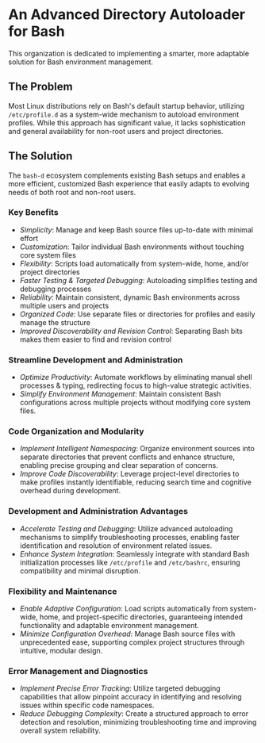 # An Advanced Directory Autoloader for Bash

This organization is dedicated to implementing a smarter, more adaptable solution for Bash environment management.

## The Problem

Most Linux distributions rely on Bash's default startup behavior, utilizing `/etc/profile.d` as a system-wide mechanism to autoload environment profiles. While this approach has significant value, it lacks sophistication and general availability for non-root users and project directories.

## The Solution

The `bash-d` ecosystem complements existing Bash setups and enables a more efficient, customized Bash experience that easily adapts to evolving needs of both root and non-root users.

### Key Benefits

* _Simplicity_: Manage and keep Bash source files up-to-date with minimal effort
* _Customization_: Tailor individual Bash environments without touching core system files
* _Flexibility_: Scripts load automatically from system-wide, home, and/or project directories
* _Faster Testing & Targeted Debugging_: Autoloading simplifies testing and debugging processes
* _Reliability_: Maintain consistent, dynamic Bash environments across multiple users and projects
* _Organized Code_: Use separate files or directories for profiles and easily manage the structure
* _Improved Discoverability and Revision Control_: Separating Bash bits makes them easier to find and revision control

### Streamline Development and Administration

* _Optimize Productivity_: Automate workflows by eliminating manual shell processes & typing, redirecting focus to high-value strategic activities.
* _Simplify Environment Management_: Maintain consistent Bash configurations across multiple projects without modifying core system files.

### Code Organization and Modularity

* _Implement Intelligent Namespacing_: Organize environment sources into separate directories that prevent conflicts and enhance structure, enabling precise grouping and clear separation of concerns.
* _Improve Code Discoverability_: Leverage project-level directories to make profiles instantly identifiable, reducing search time and cognitive overhead during development.

### Development and Administration Advantages

* _Accelerate Testing and Debugging_: Utilize advanced autoloading mechanisms to simplify troubleshooting processes, enabling faster identification and resolution of environment related issues.
* _Enhance System Integration_: Seamlessly integrate with standard Bash initialization processes like `/etc/profile` and `/etc/bashrc`, ensuring compatibility and minimal disruption.

### Flexibility and Maintenance

* _Enable Adaptive Configuration_: Load scripts automatically from system-wide, home, and project-specific directories, guaranteeing intended functionality and adaptable environment management.
* _Minimize Configuration Overhead_: Manage Bash source files with unprecedented ease, supporting complex project structures through intuitive, modular design.

### Error Management and Diagnostics

* _Implement Precise Error Tracking_: Utilize targeted debugging capabilities that allow pinpoint accuracy in identifying and resolving issues within specific code namespaces.
* _Reduce Debugging Complexity_: Create a structured approach to error detection and resolution, minimizing troubleshooting time and improving overall system reliability.
